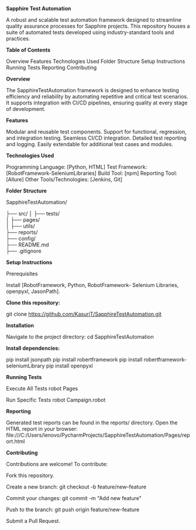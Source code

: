 **Sapphire Test Automation**

A robust and scalable test automation framework designed to streamline quality assurance processes for Sapphire projects. This repository houses a suite of automated tests developed using industry-standard tools and practices.

**Table of Contents**

Overview
Features
Technologies Used
Folder Structure
Setup Instructions
Running Tests
Reporting
Contributing

**Overview**

The SapphireTestAutomation framework is designed to enhance testing efficiency and reliability by automating repetitive and critical test scenarios. It supports integration with CI/CD pipelines, ensuring quality at every stage of development.

**Features**

Modular and reusable test components.
Support for functional, regression, and integration testing.
Seamless CI/CD integration.
Detailed test reporting and logging.
Easily extendable for additional test cases and modules.

**Technologies Used**

Programming Language: [Python, HTML]
Test Framework: [RobotFramework-SeleniumLibraries]
Build Tool: [npm]
Reporting Tool: [Allure]
Other Tools/Technologies: [Jenkins, Git]

**Folder Structure**

SapphireTestAutomation/

├── src/
│   ├── tests/              
│   ├── pages/               
│   ├── utils/              
├── reports/               
├── config/                
├── README.md            
├── .gitignore

**Setup Instructions**

Prerequisites

Install [RobotFramework, Python, RobotFramework- Selenium Libraries, openpyxl, JasonPath].

**Clone this repository:**

git clone https://github.com/KasuriT/SapphireTestAutomation.git

**Installation**

Navigate to the project directory:
cd SapphireTestAutomation

**Install dependencies:**

pip install jsonpath
pip install robertframework
pip install robertframework-seleniumLibrary
pip install openpyxl

**Running Tests**

Execute All Tests 
robot Pages

Run Specific Tests
robot Campaign.robot

**Reporting**

Generated test reports can be found in the reports/ directory. Open the HTML report in your browser:
file:///C:/Users/lenovo/PycharmProjects/SapphireTestAutomation/Pages/report.html

**Contributing**

Contributions are welcome! To contribute:

Fork this repository.

Create a new branch:
git checkout -b feature/new-feature

Commit your changes:
git commit -m "Add new feature"

Push to the branch:
git push origin feature/new-feature

Submit a Pull Request.






